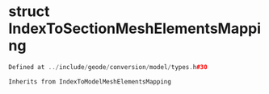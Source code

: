 # struct IndexToSectionMeshElementsMapping

```cpp
Defined at ../include/geode/conversion/model/types.h#30
```

```cpp
Inherits from IndexToModelMeshElementsMapping
```



